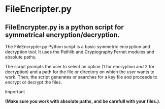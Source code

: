 # FileEncripter.py
## FileEncrypter.py is a python script for symmetrical encryption/decryption.

The FileEncrypter.py Python script is a basic symmetric encryption and decryption tool. It uses the Pathlib and Cryptography.Fernet modules and absolute paths.  
  
The script prompts the user to select an option (1 for encryption and 2 for decryption) and a path for the file or directory on which the user wants to work. Then, the script generates or searches for a key file and proceeds to encrypt or decrypt the files.

> [!IMPORTANT]
> **(Make sure you work with absolute paths, and be carefull with your files.)**.  

<!-- With luv cuenca -->
